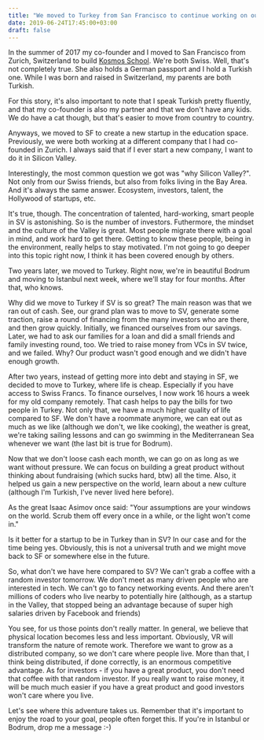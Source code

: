 ```yaml
---
title: "We moved to Turkey from San Francisco to continue working on our startup"
date: 2019-06-24T17:45:00+03:00
draft: false
---
```


In the summer of 2017 my co-founder and I moved to San Francisco from Zurich, Switzerland to build [Kosmos School](https://kosmosschool.com/). We're both Swiss. Well, that's not completely true. She also holds a German passport and I hold a Turkish one. While I was born and raised in Switzerland, my parents are both Turkish.

For this story, it's also important to note that I speak Turkish pretty fluently, and that my co-founder is also my partner and that we don't have any kids. We do have a cat though, but that's easier to move from country to country.

Anyways, we moved to SF to create a new startup in the education space. Previously, we were both working at a different company that I had co-founded in Zurich. I always said that if I ever start a new company, I want to do it in Silicon Valley.

Interestingly, the most common question we got was "why Silicon Valley?". Not only from our Swiss friends, but also from folks living in the Bay Area. And it's always the same answer. Ecosystem, investors, talent, the Hollywood of startups, etc.

It's true, though. The concentration of talented, hard-working, smart people in SV is astonishing. So is the number of investors. Futhermore, the mindset and the culture of the Valley is great. Most people migrate there with a goal in mind, and work hard to get there. Getting to know these people, being in the environment, really helps to stay motivated. I'm not going to go deeper into this topic right now, I think it has been covered enough by others.

Two years later, we moved to Turkey. Right now, we're in beautiful Bodrum and moving to Istanbul next week, where we'll stay for four months. After that, who knows.

Why did we move to Turkey if SV is so great? The main reason was that we ran out of cash. See, our grand plan was to move to SV, generate some traction, raise a round of financing from the many investors who are there, and then grow quickly. Initially, we financed ourselves from our savings. Later, we had to ask our families for a loan and did a small friends and family investing round, too. We tried to raise money from VCs in SV twice, and we failed. Why? Our product wasn't good enough and we didn't have enough growth.

After two years, instead of getting more into debt and staying in SF, we decided to move to Turkey, where life is cheap. Especially if you have access to Swiss Francs. To finance ourselves, I now work 16 hours a week for my old company remotely. That cash helps to pay the bills for two people in Turkey. Not only that, we have a much higher quality of life compared to SF. We don't have a roommate anymore, we can eat out as much as we like (although we don't, we like cooking), the weather is great, we're taking sailing lessons and can go swimming in the Mediterranean Sea whenever we want (the last bit is true for Bodrum).

Now that we don't loose cash each month, we can go on as long as we want without pressure. We can focus on building a great product without thinking about fundraising (which sucks hard, btw) all the time. Also, it helped us gain a new perspective on the world, learn about a new culture (although I'm Turkish, I've never lived here before).

As the great Isaac Asimov once said: "Your assumptions are your windows on the world. Scrub them off every once in a while, or the light won't come in."

Is it better for a startup to be in Turkey than in SV? In our case and for the time being yes. Obviously, this is not a universal truth and we might move back to SF or somewhere else in the future.

So, what don't we have here compared to SV? We can't grab a coffee with a random investor tomorrow. We don't meet as many driven people who are interested in tech. We can't go to fancy networking events. And there aren't millions of coders who live nearby to potentially hire (although, as a startup in the Valley, that stopped being an advantage because of super high salaries driven by Facebook and friends)

You see, for us those points don't really matter. In general, we believe that physical location becomes less and less important. Obviously, VR will transform the nature of remote work. Therefore we want to grow as a distributed company, so we don't care where people live. More than that, I think being distributed, if done correctly, is an enormous competitive advantage. As for investors - if you have a great product, you don't need that coffee with that random investor. If you really want to raise money, it will be much much easier if you have a great product and good investors won't care where you live.

Let's see where this adventure takes us. Remember that it's important to enjoy the road to your goal, people often forget this. If you're in Istanbul or Bodrum, drop me a message :-)
